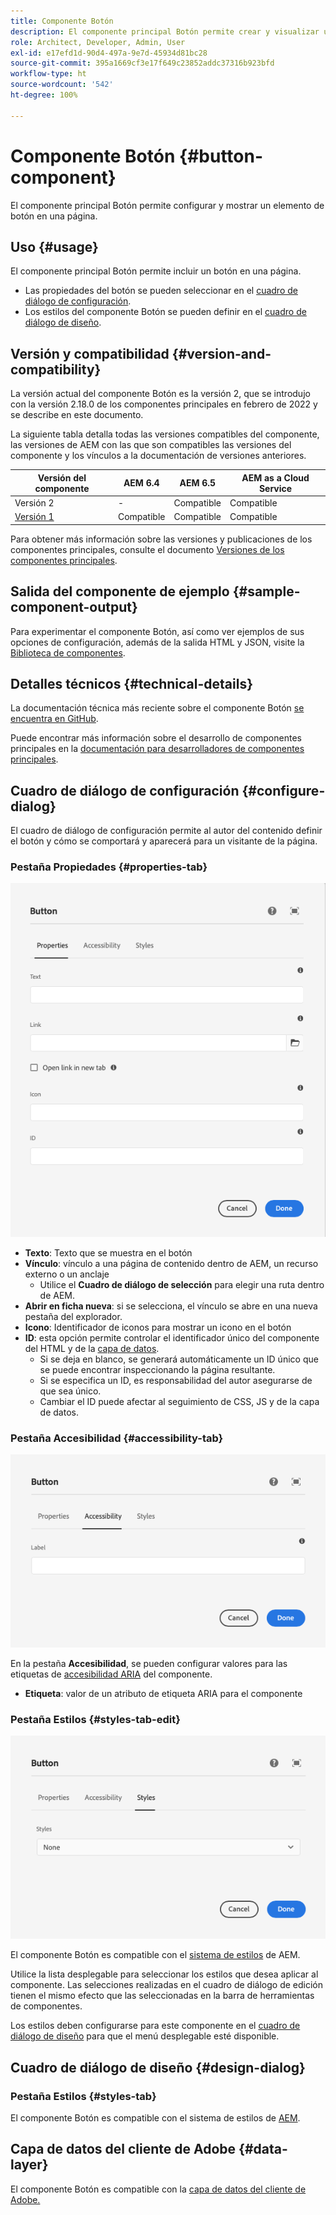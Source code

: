 ```yaml
---
title: Componente Botón
description: El componente principal Botón permite crear y visualizar un botón.
role: Architect, Developer, Admin, User
exl-id: e17efd1d-90d4-497a-9e7d-45934d81bc28
source-git-commit: 395a1669cf3e17f649c23852addc37316b923bfd
workflow-type: ht
source-wordcount: '542'
ht-degree: 100%

---
```


# Componente Botón {#button-component}

El componente principal Botón permite configurar y mostrar un elemento de botón en una página.

## Uso {#usage}

El componente principal Botón permite incluir un botón en una página.

* Las propiedades del botón se pueden seleccionar en el [cuadro de diálogo de configuración](#configure-dialog).
* Los estilos del componente Botón se pueden definir en el [cuadro de diálogo de diseño](#design-dialog).

## Versión y compatibilidad {#version-and-compatibility}

La versión actual del componente Botón es la versión 2, que se introdujo con la versión 2.18.0 de los componentes principales en febrero de 2022 y se describe en este documento.

La siguiente tabla detalla todas las versiones compatibles del componente, las versiones de AEM con las que son compatibles las versiones del componente y los vínculos a la documentación de versiones anteriores.

| Versión del componente | AEM 6.4 | AEM 6.5 | AEM as a Cloud Service |
|--- |--- |---|---|
| Versión 2 | - | Compatible | Compatible |
| [Versión 1](v1/button.md) | Compatible | Compatible | Compatible |

Para obtener más información sobre las versiones y publicaciones de los componentes principales, consulte el documento [Versiones de los componentes principales](/help/versions.md).

## Salida del componente de ejemplo {#sample-component-output}

Para experimentar el componente Botón, así como ver ejemplos de sus opciones de configuración, además de la salida HTML y JSON, visite la [Biblioteca de componentes](https://adobe.com/go/aem_cmp_library_button).

## Detalles técnicos {#technical-details}

La documentación técnica más reciente sobre el componente Botón [se encuentra en GitHub](https://adobe.com/go/aem_cmp_tech_button_v1).

Puede encontrar más información sobre el desarrollo de componentes principales en la [documentación para desarrolladores de componentes principales](/help/developing/overview.md).

## Cuadro de diálogo de configuración {#configure-dialog}

El cuadro de diálogo de configuración permite al autor del contenido definir el botón y cómo se comportará y aparecerá para un visitante de la página.

### Pestaña Propiedades {#properties-tab}

![Pestaña Propiedades del cuadro de diálogo de edición del componente Botón](/help/assets/button-edit-properties.png)

* **Texto**: Texto que se muestra en el botón
* **Vínculo**: vínculo a una página de contenido dentro de AEM, un recurso externo o un anclaje
   * Utilice el **Cuadro de diálogo de selección** para elegir una ruta dentro de AEM.
* **Abrir en ficha nueva**: si se selecciona, el vínculo se abre en una nueva pestaña del explorador.
* **Icono**: Identificador de iconos para mostrar un icono en el botón
* **ID**: esta opción permite controlar el identificador único del componente del HTML y de la [capa de datos](/help/developing/data-layer/overview.md).
   * Si se deja en blanco, se generará automáticamente un ID único que se puede encontrar inspeccionando la página resultante.
   * Si se especifica un ID, es responsabilidad del autor asegurarse de que sea único.
   * Cambiar el ID puede afectar al seguimiento de CSS, JS y de la capa de datos.

### Pestaña Accesibilidad {#accessibility-tab}

![Pestaña Accesibilidad del cuadro de diálogo de edición del componente Botón](/help/assets/button-edit-accessibility.png)

En la pestaña **Accesibilidad**, se pueden configurar valores para las etiquetas de [accesibilidad ARIA](https://www.w3.org/WAI/standards-guidelines/aria/) del componente.

* **Etiqueta**: valor de un atributo de etiqueta ARIA para el componente

### Pestaña Estilos {#styles-tab-edit}

![Pestaña Estilos del cuadro de diálogo de edición del componente Botón](/help/assets/button-edit-styles.png)

El componente Botón es compatible con el [sistema de estilos](/help/get-started/authoring.md#component-styling) de AEM.

Utilice la lista desplegable para seleccionar los estilos que desea aplicar al componente. Las selecciones realizadas en el cuadro de diálogo de edición tienen el mismo efecto que las seleccionadas en la barra de herramientas de componentes.

Los estilos deben configurarse para este componente en el [cuadro de diálogo de diseño](#design-dialog) para que el menú desplegable esté disponible.

## Cuadro de diálogo de diseño {#design-dialog}

### Pestaña Estilos {#styles-tab}

El componente Botón es compatible con el sistema de estilos de [AEM](/help/get-started/authoring.md#component-styling).

## Capa de datos del cliente de Adobe {#data-layer}

El componente Botón es compatible con la [capa de datos del cliente de Adobe.](/help/developing/data-layer/overview.md)
